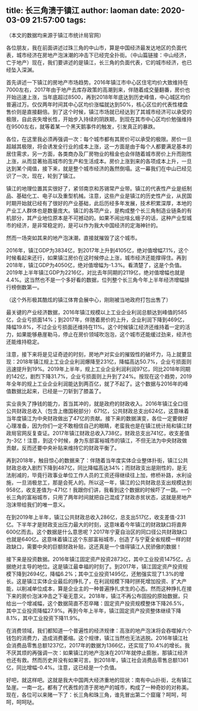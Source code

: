 title: 长三角溃于镇江
author: laoman
date: 2020-03-09 21:57:00
tags:
---
（本文的数据均来源于镇江市统计局官网）



各位朋友，我在前面讲述过珠三角的中山市，算是中国经济最发达地区的负面代表，城市经济在房地产泡沫潮的冲击下已经完全扑街。（中山篇链接：中山经济，亡于地产）现在，我们要讲述的是镇江，长三角的负面代表，它的城市经济，也已经坠入深渊。



首先讲述一下镇江的房地产市场趋势。2016年镇江市中心区住宅均价大致维持在7000左右，2017年由于地产去库存政策的高潮到来，伴随着成交量翻番，房价也开始迅速上涨，当年底超过8500，再到2018年年底达到历史峰值，中心城区均价普遍过万。仅仅两年时间其中心区均价涨幅就达到50%，核心区位的代表性楼盘售价则是直接翻倍。到了这个时候，镇江市场就已经达到了其城市经济可以承受的极限，自此丧失增长性，开始步入持续的阴跌期，到现在其市中心区均价勉强维持在9500左右，就等着某一个黑天鹅事件的触发，引发真正的暴跌。



各位，在这里我必须再强调一次：每个城市都有其房价可以承受的极限。房价一旦超越其极限，将会诱发全行业的成本上涨，这一方面是由于每个人都要满足基本的居住需求，另一方面，各类商办及厂房物业的租金也会伴随着城市房价上升而刚性上涨，从而显著抬高城市的生产和生活成本。房价上涨到来的各项成本上升，一旦达到某个阈值，接下来，就是整个城市经济的轰然倒塌。这一幕我们在中山已经见识了一次，现在，轮到了镇江。







镇江的地理位置其实很好了，紧邻南京和苏锡常产业带。镇江的代表性产业是纸制品、基础化工、电子以及重型机械。注意，这些产业是镇江的历史性产业，从民国时期开始就已经有了很好的产业基础，此后历经多年发展，技术积累深厚，本地的产业工人群体也是数量庞大。镇江的各项产业，是构成整个长三角制造业链条的有机部分，其产业地位原本是不可撼动的。如果不闹出啥幺蛾子的话，这种产业型城市的经济，是非常稳定的，是可以作为我大中国经济的定海神针的。



然而一场突如其来的地产泡沫潮，直接就摧毁了这个城市。



2016年，镇江GDP为3834亿，到2017年上升到4105亿，绝对值增幅7.1%，这个时候看起来还行，如果镇江房价在这时候停止上涨，城市经济还能撑得住。再到2018年，镇江GDP为4050亿，绝对值增幅为-1.3%。看清楚了，这是个负值。2019年上半年镇江GDP为2216亿，对比去年同期的2119亿，绝对值增幅也就是4.4%。这当然也不是一个多好看的数据，位列整个长三角今年上半年经济增幅排行榜倒数第一。





（这个外形极其酷炫的镇江体育会展中心，刚刚被当地政府打包出售了）



最关键的产业经济数据，2016年镇江规模以上工业企业利润总额达到峰值的585亿，企业亏损面14%；到2017年，伴随着房价的上升，企业利润下降到469亿，降幅19.8%，不过企业亏损面还维持在11%。这个时候镇江经济还维持着一定的活力，如果能够悬崖勒马，停止在房价领域吹泡泡，这个城市还能缓过劲来，经济也还能维持稳定。



注意，接下来将是见证奇迹的时刻，房地产对实业的摧毁性的破坏力，马上就要显现：2018年镇江规上工业企业利润爆降至231亿，降幅高达50.7%，企业亏损面则迅速提升到19%。2019年上半年，规上工业企业利润利润97亿，同比2018年同期的142亿，剧烈下降31.7%，企业亏损面则上升到了24%。按现在这个趋势，2019年全年的规上工业企业利润能达到两百亿，就了不起了。这个数据与2016年的峰值数据比起来，已经是一刀斩到了膝盖了。



实业丧失了挣钱的能力，首当其冲的，就是政府的财政收入。2016年镇江全口径公共财政总收入（包含上缴国税部分）671亿，公共财政总支出624亿，这意味着当年度镇江为中央财政做出了47亿的贡献。接下来的数据演变，各位一定要做好心理准备，因为你们一定不敢相信自己的眼睛，老蛮我也是在镇江统计局和镇江财政局官网反复查证。2017年镇江财政总收入738亿，财政总支出741亿，收支差值为-3亿！注意，到这个时候，身为东部富裕城市的镇江，不但无法为中央财政做贡献，反而还要中央补贴来维持它的财政平衡了。



再到2018年，触目惊心的数据来了：伴随着当年度实体企业整体扑街，镇江公共财政总收入剧烈下降到487亿，同比降幅高达34%；而财政支出是刚性的，是无法削减的，毕竟行政事业单位工作人员的工资还得继续往上加，修桥补路，水利设施，一旦消极怠工，那是会死人的。所以这一年，镇江的公共财政总支出规模达到958亿，收支差值为-471亿！我跟你们讲，我看到这个数据的时候吓了一跳。一个长三角的富裕城市，只用了两年时间就把自己混成了财政赤贫状态，这就是房地产泡沫带给我们的唯一意义。





在到2019年上半年，镇江公共财政总收入286亿，总支出517亿，收支差值-231亿。下半年才是财政支出压力最大的时刻，这意味着今年镇江的财政缺口将直奔600亿而去。这个数据是什么意思呢？2017年宁夏自治区的同口径公共财政缺口也就是640亿。这意味着镇江这个东部富裕城市，创造了与宁夏全省规模一样的财政缺口，需要中央的巨额财政补贴，这还真是一个值得镇江人民骄傲的数据！



接下来是投资数据。2016年镇江固定资产投资2873亿，其中工业投资1475亿，占据绝对主导的地位。这是镇江最幸福的时刻了。到2017年，镇江固定资产投资规模下降到2694亿，降幅6.2%；其中工业投资1495亿，还勉强实现了1.3%的增长。这是镇江实体企业最后的挣扎了，在利润规模下降时拼死增加投资、扩大产能，以削减单位成本，算是企业主的一种普遍挣扎求生的心态。然而这种挣扎在接下来的房价泡沫冲击之下毫无意义。2018年，镇江不再公布固投的原始数据，只给出一个增减幅，这个数据简直不忍卒睹：固定资产投资规模整体下降26.5%，其中工业投资降幅27.9%。再到今年上半年，镇江固定资产投资整体继续下降8.1%，其中工业投资下降11.9%。



在消费领域，我们都知道一个普遍性的经济规律：高涨的地产泡沫将会吞噬掉六个钱包的消费力，造成消费萎缩。这个规律，镇江当然也无法逃脱。2016年镇江社会消费品零售总额1237亿，2017年的数据为1366亿，还实现了10.4%的增长。我不厌其烦的再强调一次：如果镇江的地产泡沫在2017年就停止膨胀，那镇江经济也还有救。然而历史并没有如果可言。到2018年，镇江社会消费品零售总额1361亿，同比增幅-0.4%。注意，这已经是一个负值。



好吧，就这样吧。这就是我大中国两大经济重地的现状：南有中山扑街，北有镇江坠崖。一南一北，都有了代表性的溃于房地产的城市，构成了一种奇妙的对称美。现在，各位可以来赌一下了：长三角和珠三角，谁先冒出第二个窟窿？呵呵，呵呵，呵呵哒。
